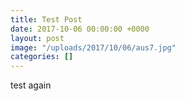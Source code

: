 ```yaml
---
title: Test Post
date: 2017-10-06 00:00:00 +0000
layout: post
image: "/uploads/2017/10/06/aus7.jpg"
categories: []
---
```



test again